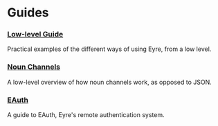 # Guides

### [Low-level Guide](system/kernel/eyre/guides/guide)

Practical examples of the different ways of using Eyre, from a low level.

### [Noun Channels](system/kernel/eyre/guides/noun-channels)

A low-level overview of how noun channels work, as opposed to JSON.

### [EAuth](system/kernel/eyre/guides/eauth)

A guide to EAuth, Eyre's remote authentication system.
